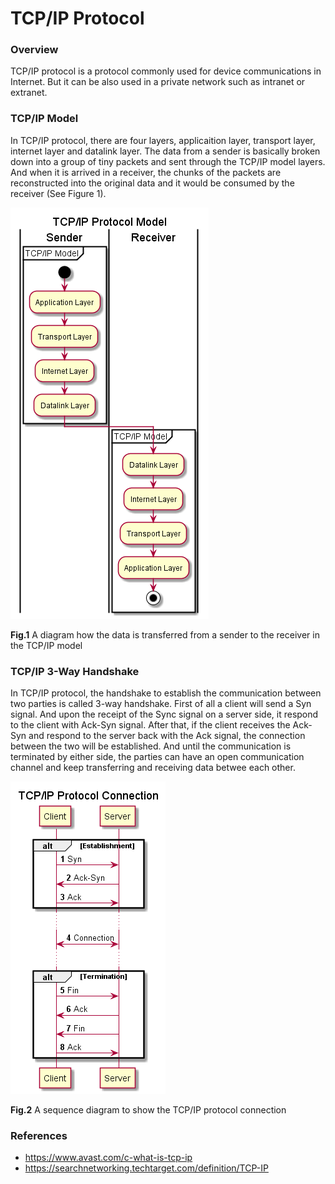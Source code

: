 # TCP/IP Protocol

### Overview

TCP/IP protocol is a protocol commonly used for device communications in Internet. But it can be also used in a private network such as intranet or extranet.

### TCP/IP Model

In TCP/IP protocol, there are four layers, applicaition layer, transport layer, internet layer and datalink layer. The data from a sender is basically broken down into a group of tiny packets and sent through the TCP/IP model layers. And when it is arrived in a receiver, the chunks of the packets are reconstructed into the original data and it would be consumed by the receiver (See Figure 1).

<div>
    <img src="./out/tcp-ip-model/TCP IP Protocol Model.png">
    <p>
        <strong>Fig.1</strong>
        A diagram how the data is transferred from a sender to the receiver in the TCP/IP model
    </p>
</div>

### TCP/IP 3-Way Handshake

In TCP/IP protocol, the handshake to establish the communication between two parties is called 3-way handshake. First of all a client will send a Syn signal. And upon the receipt of the Sync signal on a server side, it respond to the client with Ack-Syn signal. After that, if the client receives the Ack-Syn and respond to the server back with the Ack signal, the connection between the two will be established. And until the communication is terminated by either side, the parties can have an open communication channel and keep transferring and receiving data betwee each other.

<div>
    <img src="./out/tcp-ip-handshake/sequence diagram.png">
    <p>
        <strong>Fig.2</strong>
        A sequence diagram to show the TCP/IP protocol connection
    </p>
</div>

### References
- https://www.avast.com/c-what-is-tcp-ip
- https://searchnetworking.techtarget.com/definition/TCP-IP